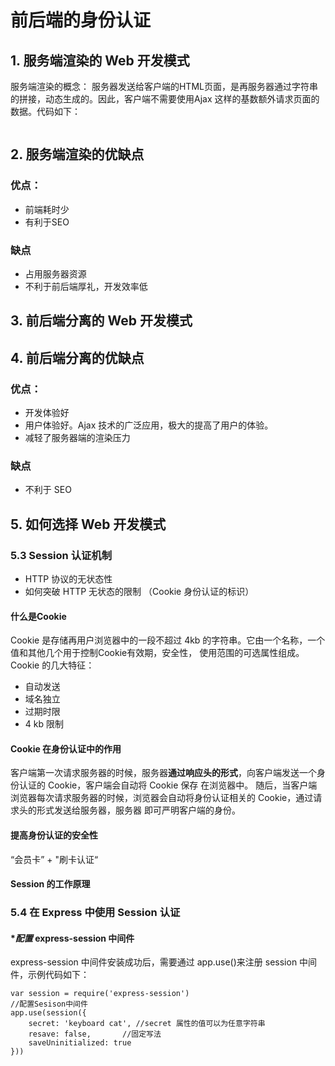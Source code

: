 # 前后端的身份认证

## 1. 服务端渲染的 Web 开发模式
服务端渲染的概念： 服务器发送给客户端的HTML页面，是再服务器通过字符串的拼接，动态生成的。因此，客户端不需要使用Ajax
这样的基数额外请求页面的数据。代码如下：
```
```

## 2. 服务端渲染的优缺点
### 优点：
- 前端耗时少
- 有利于SEO

### 缺点
- 占用服务器资源
- 不利于前后端厚礼，开发效率低

## 3. 前后端分离的 Web 开发模式

## 4. 前后端分离的优缺点
### 优点：
- 开发体验好
- 用户体验好。Ajax 技术的广泛应用，极大的提高了用户的体验。
- 减轻了服务器端的渲染压力
### 缺点
- 不利于 SEO

## 5. 如何选择 Web 开发模式

### 5.3 Session 认证机制
- HTTP 协议的无状态性
- 如何突破 HTTP 无状态的限制 （Cookie 身份认证的标识）

#### 什么是Cookie
Cookie 是存储再用户浏览器中的一段不超过 4kb 的字符串。它由一个名称，一个值和其他几个用于控制Cookie有效期，安全性，
使用范围的可选属性组成。
Cookie 的几大特征：
- 自动发送
- 域名独立
- 过期时限
- 4 kb 限制

#### Cookie 在身份认证中的作用
客户端第一次请求服务器的时候，服务器**通过响应头的形式**，向客户端发送一个身份认证的 Cookie，客户端会自动将 Cookie 保存
在浏览器中。
随后，当客户端浏览器每次请求服务器的时候，浏览器会自动将身份认证相关的 Cookie，通过请求头的形式发送给服务器，服务器
即可严明客户端的身份。

#### 提高身份认证的安全性
“会员卡” + "刷卡认证“ 

#### Session 的工作原理

### 5.4 在 Express 中使用 Session 认证
#### **配置* express-session 中间件
express-session 中间件安装成功后，需要通过 app.use()来注册 session 中间件，示例代码如下：
```
var session = require('express-session')
//配置Sesison中间件
app.use(session({
    secret: 'keyboard cat', //secret 属性的值可以为任意字符串
    resave: false,	     //固定写法
    saveUninitialized: true
}))
```